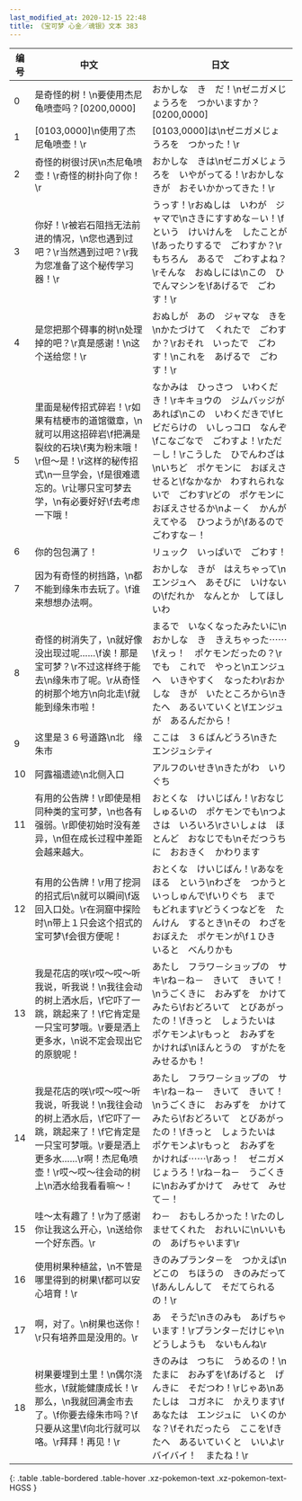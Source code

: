 ```yaml
---
last_modified_at: 2020-12-15 22:48
title: 《宝可梦 心金／魂银》文本 383
---
```

| 编号 | 中文 | 日文 |
| ---- | ---- | ---- |
| 0 | 是奇怪的树！\n要使用杰尼龟喷壶吗？[0200,0000] | おかしな　き　だ！\nゼニガメじょうろを　つかいますか？[0200,0000] |
| 1 | [0103,0000]\n使用了杰尼龟喷壶！\r | [0103,0000]は\nゼニガメじょうろを　つかった！\r |
| 2 | 奇怪的树很讨厌\n杰尼龟喷壶！\r奇怪的树扑向了你！\r | おかしな　きは\nゼニガメじょうろを　いやがってる！\rおかしな　きが　おそいかかってきた！\r |
| 3 | 你好！\r被岩石阻挡无法前进的情况，\n您也遇到过吧？\r当然遇到过吧？\r我为您准备了这个秘传学习器！\r | うっす！\rおぬしは　いわが　ジャマで\nさきにすすめな－い！\fという　けいけんを　したことが\fあったりするで　ごわすか？\rもちろん　あるで　ごわすよね？\rそんな　おぬしには\nこの　ひでんマシンを\fあげるで　ごわす！\r |
| 4 | 是您把那个碍事的树\n处理掉的吧？\r真是感谢！\n这个送给您！\r | おぬしが　あの　ジャマな　きを\nかたづけて　くれたで　ごわすか？\rおそれ　いったで　ごわす！\nこれを　あげるで　ごわす！\r |
| 5 | 里面是秘传招式碎岩！\r如果有桔梗市的道馆徽章，\n就可以用这招碎岩\f把满是裂纹的石块\f夷为粉末哦！\r但～是！\r这样的秘传招式\n一旦学会，\f是很难遗忘的。\r让哪只宝可梦去学，\n有必要好好\f去考虑一下哦！ | なかみは　ひっさつ　いわくだき！\rキキョウの　ジムバッジが　あれば\nこの　いわくだきで\fヒビだらけの　いしっコロ　なんぞ\fこなごなで　ごわすよ！\rただ－し！\rこうした　ひでんわざは\nいちど　ポケモンに　おぼえさせると\fなかなか　わすれられないで　ごわす\rどの　ポケモンに　おぼえさせるか\nよ－く　かんがえてやる　ひつようが\fあるので　ごわすな－！ |
| 6 | 你的包包满了！ | リュック　いっぱいで　ごわす！ |
| 7 | 因为有奇怪的树挡路，\n都不能到缘朱市去玩了。\f谁来想想办法啊。 | おかしな　きが　はえちゃって\nエンジュへ　あそびに　いけないの\fだれか　なんとか　してほしいわ |
| 8 | 奇怪的树消失了，\n就好像没出现过呢……\f诶！那是宝可梦？\r不过这样终于能去\n缘朱市了呢。\r从奇怪的树那个地方\n向北走\f就能到缘朱市啦！ | まるで　いなくなったみたいに\nおかしな　き　きえちゃった⋯⋯\fえっ！　ポケモンだったの？\rでも　これで　やっと\nエンジュへ　いきやすく　なったわ\rおかしな　きが　いたところから\nきたへ　あるいていくと\fエンジュが　あるんだから！ |
| 9 | 这里是３６号道路\n北　缘朱市 | ここは　３６ばんどうろ\nきた　エンジュシティ |
| 10 | 阿露福遗迹\n北侧入口 | アルフのいせき\nきたがわ　いりぐち |
| 11 | 有用的公告牌！\r即使是相同种类的宝可梦，\n也各有强弱。\r即使初始时没有差异，\n但在成长过程中差距会越来越大。 | おとくな　けいじばん！\rおなじ　しゅるいの　ポケモンでも\nつよさは　いろいろ\rさいしょは　ほとんど　おなじでも\nそだつうちに　おおきく　かわります |
| 12 | 有用的公告牌！\r用了挖洞的招式后\n就可以瞬间\f返回入口处。\r在洞窟中探险时\n带上１只会这个招式的宝可梦\f会很方便呢！ | おとくな　けいじばん！\rあなをほる　という\nわざを　つかうと　いっしゅんで\fいりぐち　まで　もどれます\rどうくつなどを　たんけん　するとき\nその　わざを　おぼえた　ポケモンが\f１ひき　いると　べんりかも |
| 13 | 我是花店的咲\r哎～哎～听我说，听我说！\n我往会动的树上洒水后，\f它吓了一跳，跳起来了！\f它肯定是一只宝可梦哦。\r要是洒上更多水，\n说不定会现出它的原貌呢！ | あたし　フラワ－ショップの　サキ\rね－ね－　きいて　きいて！\nうごくきに　おみずを　かけてみたら\fおどろいて　とびあがったの！\fきっと　しょうたいは　ポケモンよ\rもっと　おみずを　かければ\nほんとうの　すがたを　みせるかも！ |
| 14 | 我是花店的咲\r哎～哎～听我说，听我说！\n我往会动的树上洒水后，\f它吓了一跳，跳起来了！\f它肯定是一只宝可梦哦。\r要是洒上更多水……\r啊！杰尼龟喷壶！\r哎～哎～往会动的树上\n洒水给我看看嘛～！ | あたし　フラワ－ショップの　サキ\rね－ね－　きいて　きいて！\nうごくきに　おみずを　かけてみたら\fおどろいて　とびあがったの！\fきっと　しょうたいは　ポケモンよ\rもっと　おみずを　かければ⋯⋯\rあっ！　ゼニガメじょうろ！\rね－ね－　うごくきに\nおみずかけて　みせて　みせて－！ |
| 15 | 哇～太有趣了！\r为了感谢你让我这么开心，\n送给你一个好东西。\r | わ－　おもしろかった！\rたのしませてくれた　おれいに\nいいもの　あげちゃいます\r |
| 16 | 使用树果种植盆，\n不管是哪里得到的树果\f都可以安心培育！\r | きのみプランタ－を　つかえば\nどこの　ちほうの　きのみだって\fあんしんして　そだてられるの！\r |
| 17 | 啊，对了。\n树果也送你！\r只有培养皿是没用的。\r | あ　そうだ\nきのみも　あげちゃいます！\rプランタ－だけじゃ\nどうしようも　ないもんね\r |
| 18 | 树果要埋到土里！\n偶尔浇些水，\f就能健康成长！\r那么，\n我就回满金市去了。\f你要去缘朱市吗？\f只要从这里\f向北行就可以咯。\r拜拜！再见！\r | きのみは　つちに　うめるの！\nたまに　おみずを\fあげると　げんきに　そだつわ！\rじゃあ\nあたしは　コガネに　かえります\fあなたは　エンジュに　いくのかな？\fそれだったら　ここを\fきたへ　あるいていくと　いいよ\rバイバイ！　またね！\r |
{: .table .table-bordered .table-hover .xz-pokemon-text .xz-pokemon-text-HGSS }